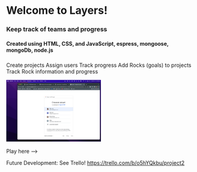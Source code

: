 # Welcome to Layers!

### Keep track of teams and progress

#### Created using HTML, CSS, and JavaScript, espress, mongoose, mongoDb, node.js

##### 
Create projects
Assign users
Track progress 
Add Rocks (goals) to projects
Track Rock information and progress


<p align-content="center">
    <img src="/public/images/ss1.png" width="50%" height="50%">
    <img src=>

</p>




Play here --> 










Future Development:
See Trello!
https://trello.com/b/o5hYQkbu/project2



